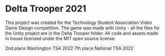 # Delta Trooper 2021

This project was created for the Technology Student Association Video Game Design competition. The game was made with Unity - all the files for the Unity project are in the Delta Trooper folder. All code and assets made in house licensed under the MIT open source license.

2nd place Washington TSA 2022
7th place National TSA 2022
